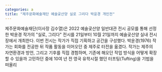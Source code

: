 ```yaml
---
categories: a
title: "제주문화예술재단 예술곶산양 실로 그리다 박윤경 개인전"
---
```

제주문화예술재단(이사장 김수열)은 2022 예술곶산양 일반대관 전시 공모를 통해 선정한 박윤경 작가의 "실로, 그리다" 전시를 21일부터 10월 21일까지 예술곶산양 실내 전시장에서 개최한다. 이번 전시는 작가가 직접 기획하고 공간을 구성했다. 박윤경(1976) 작가는 회화를 전공한 뒤 작품 활동을 이어오던 중 제주로 터전을 옮겼다. 작가는 제주의 자연환경과 방언, 그리고 기후를 직접 경험하며, 기존에 해오던 작업 방식을 어떻게 확장할 수 있을까 고민하던 중에 10여 년 전 영국 유학시절 했던 터프팅(Tufting)을 기법을 떠올리